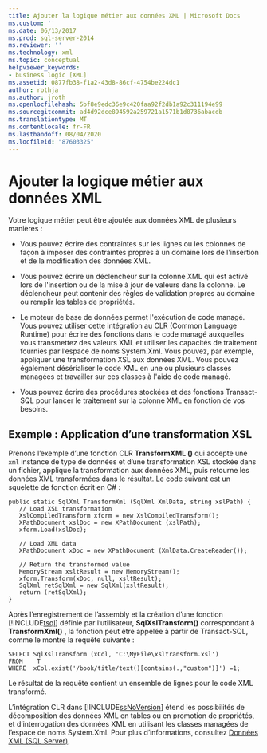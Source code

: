 ```yaml
---
title: Ajouter la logique métier aux données XML | Microsoft Docs
ms.custom: ''
ms.date: 06/13/2017
ms.prod: sql-server-2014
ms.reviewer: ''
ms.technology: xml
ms.topic: conceptual
helpviewer_keywords:
- business logic [XML]
ms.assetid: 0877fb38-f1a2-43d8-86cf-4754be224dc1
author: rothja
ms.author: jroth
ms.openlocfilehash: 5bf8e9edc36e9c420faa92f2db1a92c311194e99
ms.sourcegitcommit: ad4d92dce894592a259721a1571b1d8736abacdb
ms.translationtype: MT
ms.contentlocale: fr-FR
ms.lasthandoff: 08/04/2020
ms.locfileid: "87603325"
---
```

# <a name="add-business-logic-to-xml-data"></a>Ajouter la logique métier aux données XML
  Votre logique métier peut être ajoutée aux données XML de plusieurs manières :  
  
-   Vous pouvez écrire des contraintes sur les lignes ou les colonnes de façon à imposer des contraintes propres à un domaine lors de l'insertion et de la modification des données XML.  
  
-   Vous pouvez écrire un déclencheur sur la colonne XML qui est activé lors de l'insertion ou de la mise à jour de valeurs dans la colonne. Le déclencheur peut contenir des règles de validation propres au domaine ou remplir les tables de propriétés.  
  
-   Le moteur de base de données permet l'exécution de code managé. Vous pouvez utiliser cette intégration au CLR (Common Language Runtime) pour écrire des fonctions dans le code managé auxquelles vous transmettez des valeurs XML et utiliser les capacités de traitement fournies par l’espace de noms System.Xml. Vous pouvez, par exemple, appliquer une transformation XSL aux données XML. Vous pouvez également désérialiser le code XML en une ou plusieurs classes managées et travailler sur ces classes à l'aide de code managé.  
  
-   Vous pouvez écrire des procédures stockées et des fonctions Transact-SQL pour lancer le traitement sur la colonne XML en fonction de vos besoins.  
  
## <a name="example-applying-xsl-transformation"></a>Exemple : Application d’une transformation XSL  
 Prenons l’exemple d’une fonction CLR **TransformXML ()** qui accepte une `xml` instance de type de données et d’une transformation XSL stockée dans un fichier, applique la transformation aux données XML, puis retourne les données XML transformées dans le résultat. Le code suivant est un squelette de fonction écrit en C# :  
  
```  
public static SqlXml TransformXml (SqlXml XmlData, string xslPath) {  
   // Load XSL transformation  
   XslCompiledTransform xform = new XslCompiledTransform();  
   XPathDocument xslDoc = new XPathDocument (xslPath);  
   xform.Load(xslDoc);  
  
   // Load XML data   
   XPathDocument xDoc = new XPathDocument (XmlData.CreateReader());  
  
   // Return the transformed value  
   MemoryStream xsltResult = new MemoryStream();  
   xform.Transform(xDoc, null, xsltResult);  
   SqlXml retSqlXml = new SqlXml(xsltResult);  
   return (retSqlXml);  
}   
```  
  
 Après l’enregistrement de l’assembly et la création d’une fonction [!INCLUDE[tsql](../../includes/tsql-md.md)] définie par l’utilisateur, **SqlXslTransform()** correspondant à **TransformXml()** , la fonction peut être appelée à partir de Transact-SQL, comme le montre la requête suivante :  
  
```  
SELECT SqlXslTransform (xCol, 'C:\MyFile\xsltransform.xsl')  
FROM    T  
WHERE  xCol.exist('/book/title/text()[contains(.,"custom")]') =1;  
```  
  
 Le résultat de la requête contient un ensemble de lignes pour le code XML transformé.  
  
 L’intégration CLR dans [!INCLUDE[ssNoVersion](../../includes/ssnoversion-md.md)] étend les possibilités de décomposition des données XML en tables ou en promotion de propriétés, et d’interrogation des données XML en utilisant les classes managées de l’espace de noms System.Xml. Pour plus d’informations, consultez [Données XML &#40;SQL Server&#41;](xml-data-sql-server.md).  
  
  
